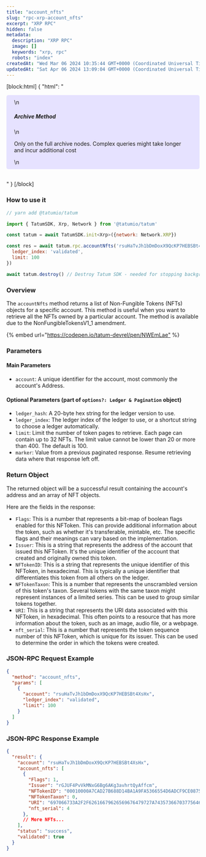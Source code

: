 ```yaml
---
title: "account_nfts"
slug: "rpc-xrp-account_nfts"
excerpt: "XRP RPC"
hidden: false
metadata: 
  description: "XRP RPC"
  image: []
  keywords: "xrp, rpc"
  robots: "index"
createdAt: "Wed Mar 06 2024 10:35:44 GMT+0000 (Coordinated Universal Time)"
updatedAt: "Sat Apr 06 2024 13:09:04 GMT+0000 (Coordinated Universal Time)"
---
```

[block:html]
{
  "html": "<div style="padding: 10px 20px; border-radius: 5px; background-color: #e6e2ff; margin: 0 0 30px 0;">\n  <h5>Archive Method</h5>\n  <p>Only on the full archive nodes. Complex queries might take longer and incur additional cost</p>\n</div>"
}
[/block]


### How to use it

```javascript
// yarn add @tatumio/tatum

import { TatumSDK, Xrp, Network } from '@tatumio/tatum'

const tatum = await TatumSDK.init<Xrp>({network: Network.XRP})

const res = await tatum.rpc.accountNfts('rsuHaTvJh1bDmDoxX9QcKP7HEBSBt4XsHx', {
  ledger_index: 'validated',
  limit: 100
})

await tatum.destroy() // Destroy Tatum SDK - needed for stopping background jobs
```

### Overview

The `accountNfts` method returns a list of Non-Fungible Tokens (NFTs) objects for a specific account. This method is useful when you want to retrieve all the NFTs owned by a particular account. The method is available due to the NonFungibleTokensV1\_1 amendment.

{% embed url="<https://codepen.io/tatum-devrel/pen/NWEmLae"> %}

### Parameters

#### Main Parameters

- `account`: A unique identifier for the account, most commonly the account's Address.

#### Optional Parameters (part of `options?: Ledger & Pagination` object)

- `ledger_hash`: A 20-byte hex string for the ledger version to use.
- `ledger_index`: The ledger index of the ledger to use, or a shortcut string to choose a ledger automatically.
- `limit`: Limit the number of token pages to retrieve. Each page can contain up to 32 NFTs. The limit value cannot be lower than 20 or more than 400. The default is 100.
- `marker`: Value from a previous paginated response. Resume retrieving data where that response left off.

### Return Object

The returned object will be a successful result containing the account's address and an array of NFT objects. 

Here are the fields in the response:

- `Flags`: This is a number that represents a bit-map of boolean flags enabled for this NFToken. This can provide additional information about the token, such as whether it's transferable, mintable, etc. The specific flags and their meanings can vary based on the implementation.
- `Issuer`: This is a string that represents the address of the account that issued this NFToken. It's the unique identifier of the account that created and originally owned this token.
- `NFTokenID`: This is a string that represents the unique identifier of this NFToken, in hexadecimal. This is typically a unique identifier that differentiates this token from all others on the ledger.
- `NFTokenTaxon`: This is a number that represents the unscrambled version of this token's taxon. Several tokens with the same taxon might represent instances of a limited series. This can be used to group similar tokens together.
- `URI`: This is a string that represents the URI data associated with this NFToken, in hexadecimal. This often points to a resource that has more information about the token, such as an image, audio file, or a webpage.
- `nft_serial`: This is a number that represents the token sequence number of this NFToken, which is unique for its issuer. This can be used to determine the order in which the tokens were created.

### JSON-RPC Request Example

```json
{
  "method": "account_nfts",
  "params": [
    {
      "account": "rsuHaTvJh1bDmDoxX9QcKP7HEBSBt4XsHx",
      "ledger_index": "validated",
      "limit": 100
    }
  ]
}
```

### JSON-RPC Response Example

```json
{
  "result": {
    "account": "rsuHaTvJh1bDmDoxX9QcKP7HEBSBt4XsHx",
    "account_nfts": [
      {
        "Flags": 1,
        "Issuer": "rGJUF4PvVkMNxG6Bg6AKg3avhrtQyAffcm",
        "NFTokenID": "00010000A7CAD27B688D14BA1A9FA5366554D6ADCF9CE0875B974D9F00000004",
        "NFTokenTaxon": 0,
        "URI": "697066733A2F2F62616679626569676479727A74357366703775646D37687537367568377932366E6634646675796C71616266336F636C67747179353566627A6469",
        "nft_serial": 4
      },
      // More NFTs...
    ],
    "status": "success",
    "validated": true
  }
}
```
